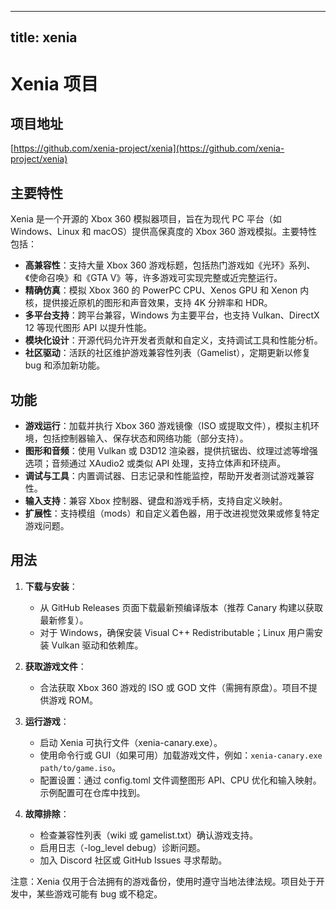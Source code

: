 
---
title: xenia
---

# Xenia 项目

## 项目地址
[https://github.com/xenia-project/xenia](https://github.com/xenia-project/xenia)

## 主要特性
Xenia 是一个开源的 Xbox 360 模拟器项目，旨在为现代 PC 平台（如 Windows、Linux 和 macOS）提供高保真度的 Xbox 360 游戏模拟。主要特性包括：
- **高兼容性**：支持大量 Xbox 360 游戏标题，包括热门游戏如《光环》系列、《使命召唤》和《GTA V》等，许多游戏可实现完整或近完整运行。
- **精确仿真**：模拟 Xbox 360 的 PowerPC CPU、Xenos GPU 和 Xenon 内核，提供接近原机的图形和声音效果，支持 4K 分辨率和 HDR。
- **多平台支持**：跨平台兼容，Windows 为主要平台，也支持 Vulkan、DirectX 12 等现代图形 API 以提升性能。
- **模块化设计**：开源代码允许开发者贡献和自定义，支持调试工具和性能分析。
- **社区驱动**：活跃的社区维护游戏兼容性列表（Gamelist），定期更新以修复 bug 和添加新功能。

## 功能
- **游戏运行**：加载并执行 Xbox 360 游戏镜像（ISO 或提取文件），模拟主机环境，包括控制器输入、保存状态和网络功能（部分支持）。
- **图形和音频**：使用 Vulkan 或 D3D12 渲染器，提供抗锯齿、纹理过滤等增强选项；音频通过 XAudio2 或类似 API 处理，支持立体声和环绕声。
- **调试与工具**：内置调试器、日志记录和性能监控，帮助开发者测试游戏兼容性。
- **输入支持**：兼容 Xbox 控制器、键盘和游戏手柄，支持自定义映射。
- **扩展性**：支持模组（mods）和自定义着色器，用于改进视觉效果或修复特定游戏问题。

## 用法
1. **下载与安装**：
   - 从 GitHub Releases 页面下载最新预编译版本（推荐 Canary 构建以获取最新修复）。
   - 对于 Windows，确保安装 Visual C++ Redistributable；Linux 用户需安装 Vulkan 驱动和依赖库。

2. **获取游戏文件**：
   - 合法获取 Xbox 360 游戏的 ISO 或 GOD 文件（需拥有原盘）。项目不提供游戏 ROM。

3. **运行游戏**：
   - 启动 Xenia 可执行文件（xenia-canary.exe）。
   - 使用命令行或 GUI（如果可用）加载游戏文件，例如：`xenia-canary.exe path/to/game.iso`。
   - 配置设置：通过 config.toml 文件调整图形 API、CPU 优化和输入映射。示例配置可在仓库中找到。

4. **故障排除**：
   - 检查兼容性列表（wiki 或 gamelist.txt）确认游戏支持。
   - 启用日志（-log_level debug）诊断问题。
   - 加入 Discord 社区或 GitHub Issues 寻求帮助。

注意：Xenia 仅用于合法拥有的游戏备份，使用时遵守当地法律法规。项目处于开发中，某些游戏可能有 bug 或不稳定。